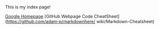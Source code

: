 This is my index page!

[Google Homepage](https://www.google.com "Google's Homepage")
[GitHub Webpage Code CheatSheet](https://github.com/adam-p/markdownhere/
wiki/Markdown-Cheatsheet)
